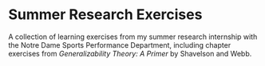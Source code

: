 # Summer Research Exercises
A collection of learning exercises from my summer research internship with the Notre Dame Sports Performance Department, including chapter exercises from *Generalizability Theory: A Primer* by Shavelson and Webb.
